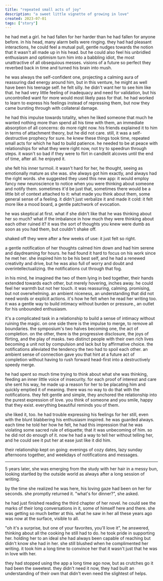 ```yaml
---
title: "repeated small acts of joy"
description: "a sweet little vignette of growing in love"
created: 2023-07-01
tags: ["story"]
---
```


he had met a girl. he had fallen for her harder than he had fallen for anyone before. in his head, many alarm bells were ringing. they had had pleasant interactions, he could feel a mutual pull, gentle nudges towards the notion that it wasn't all made up in his head. but he could also feel his unbridled enthusiasm and optimism turn him into a babbling idiot, the most unattractive of all obsequious messes. visions of a future so perfect they reverbed back in time and turned his brain into mush.

he was always the self-confident one, projecting a calming aura of reassuring dad energy around him, but in this venture, he might as well have been his teenage self. he felt silly. he didn't want her to see him like that. he had very little feeling of inadequacy and need for validation, but his uncontrolled want for more would most likely pass for that. he had worked to learn to express his feelings instead of repressing them, but now they came bursting through with collateral damage.

he had this impulse towards totality, when he liked someone that much he wanted nothing more than spend all his time with them, an immediate absorption of all concerns: do more right now. his friends explained it to him in terms of attachment theory, but he did not care.
still, it was a self-destructive prophecy for sure. he knew these things took time, repeated small acts for which he had to build patience. he needed to be at peace with relationships for what they were right now, not try to speedrun through steps. it wasn't so bad if they were to flirt in candlelit alcoves until the end of time, after all. he enjoyed it.

she felt his inner turmoil. it wasn't hard for her, he thought, seeing as emotionally mature as she was. she always got him exactly, and always had the right words. she suggested they used this new app: it would employ fancy new neuroscience to notice when you were thinking about someone and notify them. sometimes it'd be just that, sometimes there would be a little bit of context attached to it: what made you think about them, some general sense of a feeling. it didn't just verbalize it and made it cold: it felt more like a mood board, a gentle patchwork of evocation.

he was skeptical at first. what if she didn't like that he was thinking about her so much? what if the imbalance in how much they were thinking about each other ruined it? it was the sort of thoughts you knew were dumb as soon as you had them, but couldn't shake off.

shaked off they were after a few weeks of use: it just felt so right.

a gentle notification of her thoughts calmed him down and had him serene and daydreaming for hours. he had found it hard to focus on his work since he met her. she inspired him to be his best self, and he had a renewed creativity and drive, but he was also full of worry and doubt and overintellectualizing. the notifications cut through that fog.

in his mind, he imagined the two of them lying in bed together, their hands extended towards each other, but merely hovering, inches away. he could feel her warmth but not her touch. it was reassuring, calming. promising, but not overwhelming. an ambient niceness, an understanding that did not need words or explicit actions. it's how he felt when he read her writing too. it was a gentle way to build intimacy without burden or pressure., an outlet for his unbounded enthusiasm.

it's a complicated task in a relationship to build a sense of intimacy without ruining the magic.
on one side there is the impulse to merge, to remove all boundaries. the symposium's two halves becoming one, the act of completion.
on the other, there is the progressive disclosure, the joys of flirting, and the play of masks. two distinct people with their own rich lives becoming a unit not by compulsion and lack but by affirmative choice.
the notifications alleviated the tendency the two had to spoil each other. an ambient sense of connection gave you that hint at a future act of completion without having to rush forward head-first into a destructively speedy merge.

he had spent so much time trying to think about what she was thinking, feeding an inner little voice of insecurity. for each proof of interest and care she sent his way, he made up a reason for her to be placating him and quickly emptied it of meaning. there was no way to do that with the notifications. they felt gentle and simple, they anchored the relationship into the purest expression of love. you think of someone and you smile, happy that they exist. everything beautiful reminds you of them.

she liked it, too. he had trouble expressing his feelings for her still, even with the blunt blabbering his enthusiasm inspired. he was guarded always. each time he told her how he felt, he had this impression that he was violating some sacred rule of etiquette; that it was unbecoming of him. so he did not do enough of it. now he had a way to tell her without telling her, and he could see it put her at ease just like it did him.

their relationship kept on going: evenings of cozy dates, lazy sunday afternoons together, and weekdays of notifications and messages.

---

5 years later, she was emerging from the study with her hair in a messy bun, looking startled by the outside world as always after a long session of writing.

by the time she realized he was here, his loving gaze had been on her for seconds. she promptly returned it. "what's for dinner?", she asked.

he had just finished reading the third chapter of her novel. he could see the marks of their long conversations in it, some of himself here and there. she was getting so much better at this. what he saw in her all these years ago was now at the surface, visible to all.

"oh it's a surprise, but one of your favorites, you'll love it", he answered, thinking about all the cooking he still had to do.
he took pride in supporting her. holding her to an ideal she had always been capable of reaching but didn't know she had in her. she still blushed when he complimented her writing. it took him a long time to convince her that it wasn't just that he was in love with her.

they had stopped using the app a long time ago now, but as crutches go it had been the sweetest. they didn't need it now, they had built an understanding of their own that didn't even need the slightest of helps.
